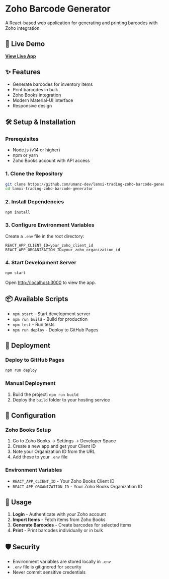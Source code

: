 # Zoho Barcode Generator

A React-based web application for generating and printing barcodes with Zoho integration.

## 🚀 Live Demo

**[View Live App](https://umanz-dev.github.io/lamxi-trading-zoho-barcode-generator)**

## ✨ Features

- Generate barcodes for inventory items
- Print barcodes in bulk
- Zoho Books integration
- Modern Material-UI interface
- Responsive design

## 🛠️ Setup & Installation

### Prerequisites
- Node.js (v14 or higher)
- npm or yarn
- Zoho Books account with API access

### 1. Clone the Repository
```bash
git clone https://github.com/umanz-dev/lamxi-trading-zoho-barcode-generator.git
cd lamxi-trading-zoho-barcode-generator
```

### 2. Install Dependencies
```bash
npm install
```

### 3. Configure Environment Variables
Create a `.env` file in the root directory:
```env
REACT_APP_CLIENT_ID=your_zoho_client_id
REACT_APP_ORGANIZATION_ID=your_zoho_organization_id
```

### 4. Start Development Server
```bash
npm start
```
Open [http://localhost:3000](http://localhost:3000) to view the app.

## 📦 Available Scripts

- `npm start` - Start development server
- `npm run build` - Build for production
- `npm test` - Run tests
- `npm run deploy` - Deploy to GitHub Pages

## 🚀 Deployment

### Deploy to GitHub Pages
```bash
npm run deploy
```

### Manual Deployment
1. Build the project: `npm run build`
2. Deploy the `build` folder to your hosting service

## 🔧 Configuration

### Zoho Books Setup
1. Go to Zoho Books → Settings → Developer Space
2. Create a new app and get your Client ID
3. Note your Organization ID from the URL
4. Add these to your `.env` file

### Environment Variables
- `REACT_APP_CLIENT_ID` - Your Zoho Books Client ID
- `REACT_APP_ORGANIZATION_ID` - Your Zoho Books Organization ID

## 📱 Usage

1. **Login** - Authenticate with your Zoho account
2. **Import Items** - Fetch items from Zoho Books
3. **Generate Barcodes** - Create barcodes for selected items
4. **Print** - Print barcodes individually or in bulk

## 🛡️ Security

- Environment variables are stored locally in `.env`
- `.env` file is gitignored for security
- Never commit sensitive credentials

